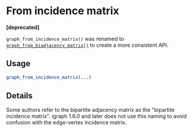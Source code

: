 # From incidence matrix

**\[deprecated\]**

`graph_from_incidence_matrix()` was renamed to
[`graph_from_biadjacency_matrix()`](https://r.igraph.org/reference/graph_from_biadjacency_matrix.md)
to create a more consistent API.

## Usage

``` r
graph_from_incidence_matrix(...)
```

## Details

Some authors refer to the bipartite adjacency matrix as the "bipartite
incidence matrix". igraph 1.6.0 and later does not use this naming to
avoid confusion with the edge-vertex incidence matrix.
